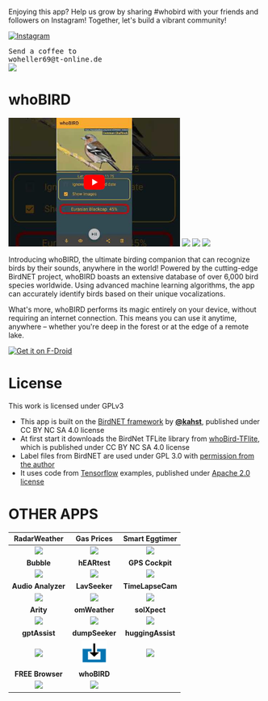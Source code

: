 Enjoying this app? Help us grow by sharing #whobird with your friends and followers on Instagram! Together, let's build a vibrant community!

<a href="https://www.instagram.com/docwolle69" target="_blank">
<img src="https://img.shields.io/badge/Instagram-Profile-blue?style=social&logo=instagram" alt="Instagram" height="40"/></a>


<pre>Send a coffee to 
woheller69@t-online.de 
<a href= "https://www.paypal.com/signin"><img  align="left" src="https://www.paypalobjects.com/webstatic/de_DE/i/de-pp-logo-150px.png"></a></pre>

# whoBIRD

[<img src="preview.jpeg" height="255"/>](https://www.youtube.com/embed/YYML_-e3yls) <img src="fastlane/metadata/android/en-US/images/phoneScreenshots/01.png" width="150"/> <img src="fastlane/metadata/android/en-US/images/phoneScreenshots/02.png" width="150"/> <img src="fastlane/metadata/android/en-US/images/phoneScreenshots/03.png" width="150"/>

Introducing whoBIRD, the ultimate birding companion that can recognize birds by their sounds, anywhere in the world!
Powered by the cutting-edge BirdNET project, whoBIRD boasts an extensive database of over 6,000 bird species worldwide.
Using advanced machine learning algorithms, the app can accurately identify birds based on their unique vocalizations.

What's more, whoBIRD performs its magic entirely on your device, without requiring an internet connection.
This means you can use it anytime, anywhere – whether you're deep in the forest or at the edge of a remote lake.

<a href="https://f-droid.org/packages/org.woheller69.whobird/" target="_blank">
<img src="https://fdroid.gitlab.io/artwork/badge/get-it-on.png" alt="Get it on F-Droid" height="80"/></a>

# License
This work is licensed under GPLv3

- This app is built on the [BirdNET framework](https://github.com/kahst/BirdNET-Lite) by [**@kahst**](https://github.com/kahst), published under CC BY NC SA 4.0 license
- At first start it downloads the BirdNet TFLite library from [whoBird-TFlite](https://github.com/woheller69/whoBIRD-TFlite), which is published under CC BY NC SA 4.0 license
- Label files from BirdNET are used under GPL 3.0 with [permission from the author](https://github.com/woheller69/whoBIRD/issues/1)
- It uses code from [Tensorflow](https://www.tensorflow.org/lite/examples) examples, published under [Apache 2.0 license](https://www.apache.org/licenses/LICENSE-2.0.html)

# OTHER APPS

| **RadarWeather** | **Gas Prices** | **Smart Eggtimer** |
|:---:|:---:|:--:|
| [<img src="https://github.com/woheller69/weather/blob/main/fastlane/metadata/android/en-US/images/icon.png" width="50">](https://f-droid.org/packages/org.woheller69.weather/)| [<img src="https://github.com/woheller69/spritpreise/blob/main/fastlane/metadata/android/en-US/images/icon.png" width="50">](https://f-droid.org/packages/org.woheller69.spritpreise/) | [<img src="https://github.com/woheller69/eggtimer/blob/main/fastlane/metadata/android/en-US/images/icon.png" width="50">](https://f-droid.org/packages/org.woheller69.eggtimer/) |
| **Bubble** | **hEARtest** | **GPS Cockpit** |
| [<img src="https://github.com/woheller69/Level/blob/master/fastlane/metadata/android/en-US/images/icon.png" width="50">](https://f-droid.org/packages/org.woheller69.level/) | [<img src="https://github.com/woheller69/audiometry/blob/new/fastlane/metadata/android/en-US/images/icon.png" width="50">](https://f-droid.org/packages/org.woheller69.audiometry/) | [<img src="https://github.com/woheller69/gpscockpit/blob/master/fastlane/metadata/android/en-US/images/icon.png" width="50">](https://f-droid.org/packages/org.woheller69.gpscockpit/) |
| **Audio Analyzer** | **LavSeeker** | **TimeLapseCam** |
| [<img src="https://github.com/woheller69/audio-analyzer-for-android/blob/master/fastlane/metadata/android/en-US/images/icon.png" width="50">](https://f-droid.org/packages/org.woheller69.audio_analyzer_for_android/) |[<img src="https://github.com/woheller69/lavatories/blob/master/fastlane/metadata/android/en-US/images/icon.png" width="50">](https://f-droid.org/packages/org.woheller69.lavatories/) | [<img src="https://github.com/woheller69/TimeLapseCamera/blob/master/fastlane/metadata/android/en-US/images/icon.png" width="50">](https://f-droid.org/packages/org.woheller69.TimeLapseCam/) |
| **Arity** | **omWeather** | **solXpect** |
| [<img src="https://github.com/woheller69/arity/blob/master/fastlane/metadata/android/en-US/images/icon.png" width="50">](https://f-droid.org/packages/org.woheller69.arity/) | [<img src="https://github.com/woheller69/omweather/blob/master/fastlane/metadata/android/en-US/images/icon.png" width="50">](https://f-droid.org/packages/org.woheller69.omweather/) | [<img src="https://github.com/woheller69/solXpect/blob/main/fastlane/metadata/android/en-US/images/icon.png" width="50">](https://f-droid.org/packages/org.woheller69.solxpect/) |
| **gptAssist** | **dumpSeeker** | **huggingAssist** |
| [<img src="https://github.com/woheller69/gptassist/blob/master/fastlane/metadata/android/en-US/images/icon.png" width="50">](https://f-droid.org/packages/org.woheller69.gptassist/) | [<img src="https://github.com/woheller69/dumpseeker/blob/main/fastlane/metadata/android/en-US/images/icon.png" width="50">](https://f-droid.org/packages/org.woheller69.dumpseeker/) | [<img src="https://github.com/woheller69/huggingassist/blob/master/fastlane/metadata/android/en-US/images/icon.png" width="50">](https://f-droid.org/packages/org.woheller69.hugassist/) |
| **FREE Browser** | **whoBIRD**| |
| [<img src="https://github.com/woheller69/browser/blob/newmaster/fastlane/metadata/android/en-US/images/icon.png" width="50">](https://f-droid.org/packages/org.woheller69.browser/) | [<img src="https://github.com/woheller69/whoBIRD/blob/master/fastlane/metadata/android/en-US/images/icon.png" width="50">](https://f-droid.org/packages/org.woheller69.whobird/) | |


